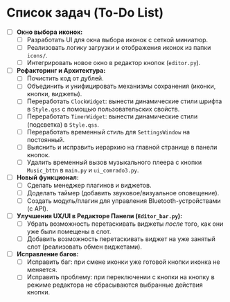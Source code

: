 # Список задач (To-Do List)

- [ ] **Окно выбора иконок:**
    - [ ] Разработать UI для окна выбора иконок с сеткой миниатюр.
    - [ ] Реализовать логику загрузки и отображения иконок из папки `icons/`.
    - [ ] Интегрировать новое окно в редактор кнопок (`editor.py`).

- [ ] **Рефакторинг и Архитектура:**
    - [ ] Почистить код от дублей.
    - [ ] Объединить и унифицировать механизмы сохранения (иконки, кнопки, виджеты).
    - [ ] Переработать `ClockWidget`: вынести динамические стили шрифта в `Style.qss` с помощью пользовательских свойств.
    - [ ] Переработать `TimerWidget`: вынести динамические стили (подсветка) в `Style.qss`.
    - [ ] Переработать временный стиль для `SettingsWindow` на постоянный.
    - [ ] Выяснить и исправить иерархию на главной странице в панели кнопок.
    - [ ] Удалить временный вызов музыкального плеера с кнопки `Music_bttn` в `main.py` и `ui_comrado3.py`.

- [ ] **Новый функционал:**
    - [ ] Сделать менеджер плагинов и виджетов.
    - [ ] Доделать таймер (добавить звуковое/визуальное оповещение).
    - [ ] Создать модуль/плагин для управления Bluetooth-устройствами (с API).

- [ ] **Улучшения UX/UI в Редакторе Панели (`Editor_bar.py`):**
    - [ ] Убрать возможность перетаскивать виджеты *после* того, как они уже были помещены в слот.
    - [ ] Добавить возможность перетаскивать виджет на уже занятый слот (реализовать обмен виджетами).

- [ ] **Исправление багов:**
    - [ ] Исправить баг: при смене иконки уже готовой кнопки иконка не меняется.
    - [ ] Исправить проблему: при переключении с кнопки на кнопку в режиме редактора не сбрасываются выбранные действия кнопки.
